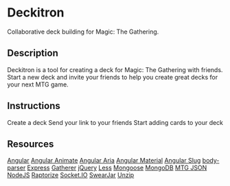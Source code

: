 # Deckitron

Collaborative deck building for Magic: The Gathering.

## Description

Deckitron is a tool for creating a deck for Magic: The Gathering with friends.
Start a new deck and invite your friends to help you create great decks for your next MTG game.

## Instructions

Create a deck
Send your link to your friends
Start adding cards to your deck


## Resources

[Angular](https://www.npmjs.com/package/angular)
[Angular Animate](https://www.npmjs.com/package/angular-animate)
[Angular Aria](https://www.npmjs.com/package/angular-aria)
[Angular Material](https://www.npmjs.com/package/angular-material)
[Angular Slug](https://www.npmjs.com/package/angular-slug)
[body-parser](https://www.npmjs.com/package/body-parser)
[Express](https://www.npmjs.com/package/express)
[Gatherer](http://gatherer.wizards.com/Pages/Default.aspx)
[jQuery](https://jquery.com/)
[Less](https://www.npmjs.com/package/less)
[Mongoose](https://www.npmjs.com/package/mongoose)
[MongoDB](https://www.mongodb.com/)
[MTG JSON](https://mtgjson.com/)
[NodeJS](https://nodejs.org/en/)
[Raptorize](http://zurb.com/playground/jquery-raptorize)
[Socket.IO](https://www.npmjs.com/package/socket.io)
[SwearJar](https://www.npmjs.com/package/swearjar)
[Unzip](https://www.npmjs.com/package/unzip)
